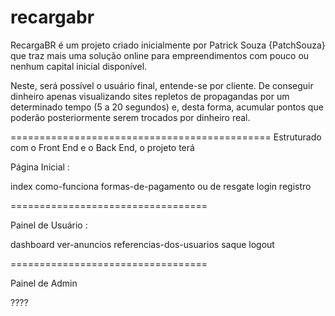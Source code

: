 # recargabr

RecargaBR é um projeto criado inicialmente por Patrick Souza {PatchSouza} que traz mais uma solução online para empreendimentos
com pouco ou nenhum capital inicial disponível.

Neste, será possível o usuário final, entende-se por cliente. De conseguir dinheiro apenas visualizando sites repletos de propagandas
por um determinado tempo (5 a 20 segundos) e, desta forma, acumular pontos que poderão posteriormente serem trocados por dinheiro real.

=============================================
Estruturado com o Front End e o Back End, o projeto terá 

Página Inicial :

index
como-funciona
formas-de-pagamento ou de resgate
login
registro

==================================

Painel de Usuário :

dashboard
ver-anuncios
referencias-dos-usuarios
saque
logout

==================================

Painel de Admin

????
